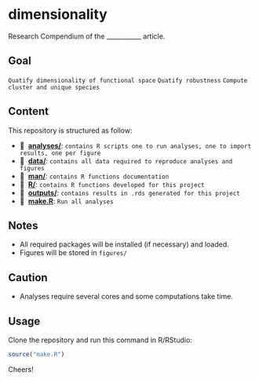 # dimensionality

Research Compendium of the ___________ article.


## Goal

`Quatify dimensionality of functional space`
`Quatify robustness`
`Compute cluster and unique species`



## Content

This repository is structured as follow:

- :file_folder: &nbsp;[**analyses/**](https://github.com/loiseaun/dimensionality/tree/master/analyses):
`contains R scripts one to run analyses, one to import results, one per figure`
- :file_folder: &nbsp;[**data/**](https://github.com/loiseaun/dimensionality/tree/master/data):
`contains all data required to reproduce analyses and figures`
- :file_folder: &nbsp;[**man/**](https://github.com/loiseaun/dimensionality/tree/master/man):
`contains R functions documentation`
- :file_folder: &nbsp;[**R/**](https://github.com/loiseaun/dimensionality/tree/master/R):
`contains R functions developed for this project`
- :file_folder: &nbsp;[**outputs/**](https://github.com/loiseaun/dimensionality/tree/master/outputs):
`contains results in .rds generated for this project`
- :page_facing_up: &nbsp;[**make.R**](https://github.com/loiseaun/dimensionality/tree/master/make.R):
`Run all analyses`

## Notes

- All required packages will be installed (if necessary) and loaded.
- Figures will be stored in `figures/`

## Caution

- Analyses require several cores and some computations take time.

## Usage

Clone the repository and run this command in R/RStudio:

```r
source("make.R")
```

Cheers!

